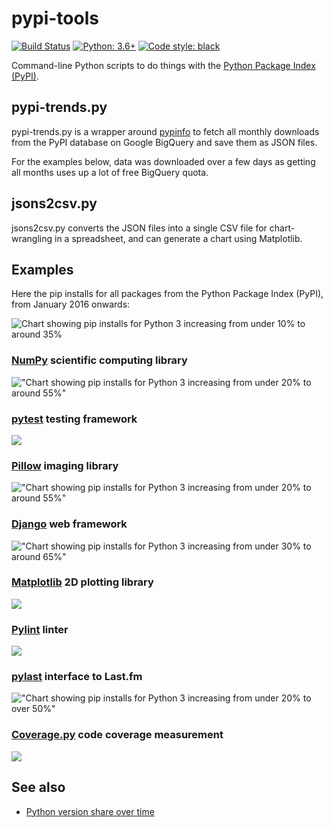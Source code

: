 # pypi-tools

[![Build Status](https://travis-ci.org/hugovk/pypi-tools.svg?branch=master)](https://travis-ci.org/hugovk/pypi-tools)
[![Python: 3.6+](https://img.shields.io/badge/python-3.6+-blue.svg)](https://www.python.org/downloads/)
[![Code style: black](https://img.shields.io/badge/code%20style-black-000000.svg)](https://github.com/ambv/black)

Command-line Python scripts to do things with the
[Python Package Index (PyPI)](https://pypi.org/).

## pypi-trends.py

pypi-trends.py is a wrapper around [pypinfo](https://github.com/ofek/pypinfo)
to fetch all monthly downloads from the PyPI database on Google BigQuery and
save them as JSON files.

For the examples below, data was downloaded over a few days as getting all
months uses up a lot of free BigQuery quota.

## jsons2csv.py

jsons2csv.py converts the JSON files into a single CSV file for chart-wrangling
in a spreadsheet, and can generate a chart using Matplotlib.

## Examples

Here the pip installs for all packages from the Python Package Index (PyPI),
from January 2016 onwards:

![Chart showing pip installs for Python 3 increasing from under 10% to around 35%](data/pip-install-all.png)

### [NumPy](https://github.com/numpy/numpy) scientific computing library

!["Chart showing pip installs for Python 3 increasing from under 20% to around 55%"](data/pip-install-numpy.png)

### [pytest](https://github.com/pytest-dev/pytest) testing framework

![](data/pip-install-pytest.png)

### [Pillow](https://github.com/python-pillow/Pillow) imaging library

!["Chart showing pip installs for Python 3 increasing from under 20% to around 55%"](data/pip-install-pillow.png)

### [Django](https://github.com/python-pillow/Pillow) web framework

!["Chart showing pip installs for Python 3 increasing from under 30% to around 65%"](data/pip-install-django.png)

### [Matplotlib](https://github.com/matplotlib/matplotlib) 2D plotting library

![](data/pip-install-matplotlib.png)

### [Pylint](https://github.com/PyCQA/pylint/) linter

![](data/pip-install-pylint.png)

### [pylast](https://github.com/pylast/pylast) interface to Last.fm

!["Chart showing pip installs for Python 3 increasing from under 20% to over 50%"](data/pip-install-pylast.png)

### [Coverage.py](https://github.com/nedbat/coveragepy) code coverage measurement

![](data/pip-install-coverage.png)

## See also

* [Python version share over time](https://medium.com/@hugovk/python-version-share-over-time-cf4498822650)
